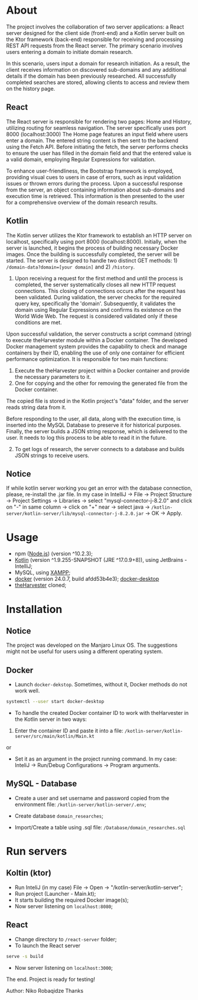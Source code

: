 # About

The project involves the collaboration of two server applications: a React server designed for the client side (front-end) and a Kotlin server built on the Ktor framework (back-end) responsible for receiving and processing REST API requests from the React server. The primary scenario involves users entering a domain to initiate domain research.

In this scenario, users input a domain for research initiation. As a result, the client receives information on discovered sub-domains and any additional details if the domain has been previously researched. All successfully completed searches are stored, allowing clients to access and review them on the history page.

## React

The React server is responsible for rendering two pages: Home and History, utilizing routing for seamless navigation. The server specifically uses port 8000 (localhost:3000) The Home page features an input field where users enter a domain. The entered string content is then sent to the backend using the Fetch API. Before initiating the fetch, the server performs checks to ensure the user has filled in the domain field and that the entered value is a valid domain, employing Regular Expressions for validation.

To enhance user-friendliness, the Bootstrap framework is employed, providing visual cues to users in case of errors, such as input validation issues or thrown errors during the process. Upon a successful response from the server, an object containing information about sub-domains and execution time is retrieved. This information is then presented to the user for a comprehensive overview of the domain research results.

## Kotlin

The Kotlin server utilizes the Ktor framework to establish an HTTP server on localhost, specifically using port 8000 (localhost:8000). Initially, when the server is launched, it begins the process of building necessary Docker images. Once the building is successfully completed, the server will be started. The server is designed to handle two distinct GET methods: 1) `/domain-data?domain=[your domain]` and 2) `/history`.

1) Upon receiving a request for the first method and until the process is completed, the server systematically closes all new HTTP request connections. This closing of connections occurs after the request has been validated. During validation, the server checks for the required query key, specifically the 'domain'. Subsequently, it validates the domain using Regular Expressions and confirms its existence on the World Wide Web. The request is considered validated only if these conditions are met.

Upon successful validation, the server constructs a script command (string) to execute theHarvester module within a Docker container. The developed Docker management system provides the capability to check and manage containers by their ID, enabling the use of only one container for efficient performance optimization. It is responsible for two main functions: 

1) Execute the theHarvester project within a Docker container and provide the necessary parameters to it. 
2) One for copying and the other for removing the generated file from the Docker container. 

The copied file is stored in the Kotlin project's "data" folder, and the server reads string data from it.

Before responding to the user, all data, along with the execution time, is inserted into the MySQL Database to preserve it for historical purposes. Finally, the server builds a JSON string response, which is delivered to the user. It needs to log this process to be able to read it in the future.

2) To get logs of research, the server connects to a database and builds JSON strings to receive users.

## Notice
If while kotlin server working you get an error with the database connection, please, re-install the .jar file. In my case in IntelliJ -> File -> Project Structure -> Project Settings -> Libraries -> select "mysql-connector-j-8.2.0" and click on "-" in same column -> click on "+" near -> select java -> `/kotlin-server/kotlin-server/lib/mysql-connector-j-8.2.0.jar` -> OK -> Apply.

# Usage
 - npm ([Node.js](https://nodejs.org/en)) (version ^10.2.3);
 - [Kotlin](https://kotlinlang.org/) (version ^1.9.255-SNAPSHOT (JRE ^17.0.9+8)), using JetBrains - IntelliJ;
 - MySQL, using [XAMPP](https://www.apachefriends.org/);
 - [docker](https://www.docker.com/) (version 24.0.7, build afdd53b4e3);
    [docker-desktop](https://www.docker.com/products/docker-desktop/)
 - [theHarvester](https://github.com/laramies/theHarvester) cloned;

# Installation

## Notice
The project was developed on the Manjaro Linux OS. The suggestions might not be useful for users using a different operating system.

## Docker

 - Launch `docker-dekstop`. Sometimes, without it, Docker methods do not work well.

```bash
systemctl --user start docker-desktop
```
 - To handle the created Docker container ID to work with theHarvester in the Kotlin server in two ways:

1) Enter the container ID and paste it into a file:
`/kotlin-server/kotlin-server/src/main/kotlin/Main.kt`

or

 - Set it as an argument in the project running command. In my case: InteliJ -> Run/Debug Configurations -> Program arguments.

## MySQL - Database

 - Create a user and set username and password copied from the environment file:
`/kotlin-server/kotlin-server/.env`;

 - Create database `domain_researches`;

 - Import/Create a table using .sql file:
`/Database/domain_researches.sql`

# Run servers

## Koltin (ktor)
 - Run InteliJ (in my case) File -> Open -> "/kotlin-server/kotlin-server";
 - Run project (Launcher - Main.kt);
 - It starts building the required Docker image(s); 
 - Now server listening on `localhost:8080`;

## React
 - Change directory to `/react-server` folder;
 - To launch the React server
```bash
serve -s build
```
 - Now server listening on `localhost:3000`;

The end.
Project is ready for testing!

Author: Niko Robaqidze
Thanks